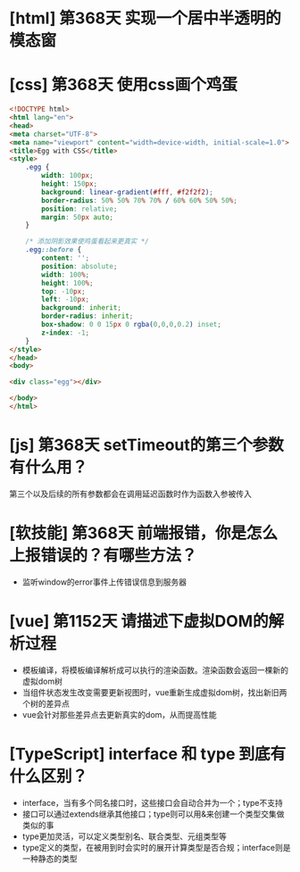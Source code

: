 # [html] 第368天 实现一个居中半透明的模态窗

# [css] 第368天 使用css画个鸡蛋

```html
<!DOCTYPE html>
<html lang="en">
<head>
<meta charset="UTF-8">
<meta name="viewport" content="width=device-width, initial-scale=1.0">
<title>Egg with CSS</title>
<style>
    .egg {
        width: 100px;
        height: 150px;
        background: linear-gradient(#fff, #f2f2f2);
        border-radius: 50% 50% 70% 70% / 60% 60% 50% 50%;
        position: relative;
        margin: 50px auto;
    }

    /* 添加阴影效果使鸡蛋看起来更真实 */
    .egg::before {
        content: '';
        position: absolute;
        width: 100%;
        height: 100%;
        top: -10px;
        left: -10px;
        background: inherit;
        border-radius: inherit;
        box-shadow: 0 0 15px 0 rgba(0,0,0,0.2) inset;
        z-index: -1;
    }
</style>
</head>
<body>

<div class="egg"></div>

</body>
</html>

```

# [js] 第368天 setTimeout的第三个参数有什么用？

第三个以及后续的所有参数都会在调用延迟函数时作为函数入参被传入

# [软技能] 第368天 前端报错，你是怎么上报错误的？有哪些方法？

- 监听window的error事件上传错误信息到服务器

# [vue] 第1152天 请描述下虚拟DOM的解析过程

- 模板编译，将模板编译解析成可以执行的渲染函数。渲染函数会返回一棵新的虚拟dom树
- 当组件状态发生改变需要更新视图时，vue重新生成虚拟dom树，找出新旧两个树的差异点
- vue会针对那些差异点去更新真实的dom，从而提高性能

# [TypeScript] interface 和 type 到底有什么区别？

- interface，当有多个同名接口时，这些接口会自动合并为一个；type不支持
- 接口可以通过extends继承其他接口；type则可以用&来创建一个类型交集做类似的事
- type更加灵活，可以定义类型别名、联合类型、元组类型等
- type定义的类型，在被用到时会实时的展开计算类型是否合规；interface则是一种静态的类型
